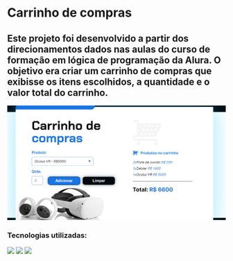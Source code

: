 # Carrinho de compras

## Este projeto foi desenvolvido a partir dos direcionamentos dados nas aulas do curso de formação em lógica de programação da Alura. O objetivo era criar um carrinho de compras que exibisse os itens escolhidos, a quantidade e o valor total do carrinho.

<img src='./carrinhodecompras-alura.jpg'>

### Tecnologias utilizadas:
<div>
  <img src="https://img.shields.io/badge/HTML-239120?style=for-the-badge&logo=html5&logoColor=white">
  <img src="https://img.shields.io/badge/CSS-239120?&style=for-the-badge&logo=css3&logoColor=white">
  <img src="https://img.shields.io/badge/JavaScript-F7DF1E?style=for-the-badge&logo=javascript&logoColor=black">
</div>